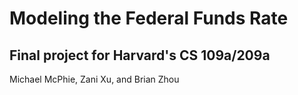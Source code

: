 # Modeling the Federal Funds Rate
## Final project for Harvard's CS 109a/209a
Michael McPhie, Zani Xu, and Brian Zhou
